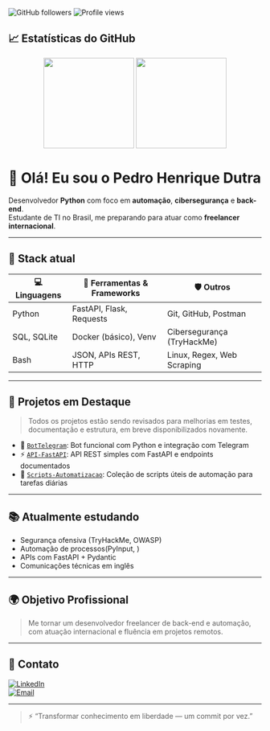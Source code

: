 <!-- Badges e visualizações -->
![GitHub followers](https://img.shields.io/github/followers/PedroHenriqueDutra?label=Seguidores&style=social)
![Profile views](https://komarev.com/ghpvc/?username=PedroHenriqueDutra&color=blue)
## 📈 Estatísticas do GitHub

<p align="center">
  <img height="180em" src="https://github-readme-stats.vercel.app/api?username=PedroHenriqueDutra&show_icons=true&theme=default&count_private=true"/>
  <img height="180em" src="https://github-readme-stats.vercel.app/api/top-langs/?username=PedroHenriqueDutra&layout=compact&langs_count=6&theme=default"/>
</p>

# 👋 Olá! Eu sou o Pedro Henrique Dutra

Desenvolvedor **Python** com foco em **automação**, **cibersegurança** e **back-end**.  
Estudante de TI no Brasil, me preparando para atuar como **freelancer internacional**.

---

## 💼 Stack atual

| 💻 Linguagens | 🧰 Ferramentas & Frameworks | 🛡️ Outros |
|--------------|-----------------------------|-----------|
| Python       | FastAPI, Flask, Requests     | Git, GitHub, Postman |
| SQL, SQLite  | Docker (básico), Venv        | Cibersegurança (TryHackMe) |
| Bash         | JSON, APIs REST, HTTP        | Linux, Regex, Web Scraping |

---

## 🚧 Projetos em Destaque

> Todos os projetos estão sendo revisados para melhorias em testes, documentação e estrutura, em breve disponibilizados novamente.

- 🔧 [`BotTelegram`](https://github.com/PedroHenriqueDutra/BOT): Bot funcional com Python e integração com Telegram
- ⚡ [`API-FastAPI`](https://github.com/PedroHenriqueDutra/API): API REST simples com FastAPI e endpoints documentados
- 📁 [`Scripts-Automatizacao`](https://github.com/PedroHenriqueDutra/SCRIPTS): Coleção de scripts úteis de automação para tarefas diárias

---

## 📚 Atualmente estudando

- Segurança ofensiva (TryHackMe, OWASP)
- Automação de processos(PyInput, )
- APIs com FastAPI + Pydantic
- Comunicações técnicas em inglês

---

## 🌍 Objetivo Profissional

> Me tornar um desenvolvedor freelancer de back-end e automação, com atuação internacional e fluência em projetos remotos.  

---

## 🤝 Contato

[![LinkedIn](https://img.shields.io/badge/LinkedIn-blue?logo=linkedin)](https://linkedin.com/in/SEU_LINKEDIN)  
[![Email](https://img.shields.io/badge/Gmail-D14836?logo=gmail&logoColor=white)](mailto:pedrohenriquedutramorais3@gmail.com)  
<!--[![Upwork](https://img.shields.io/badge/Upwork-Freelancer-success?logo=upwork)](https://www.upwork.com/freelancers/~SEU_PERFIL_UPWORK)  
[![Fiverr](https://img.shields.io/badge/Fiverr-Em construção-green?logo=fiverr)](https://fiverr.com/SEU_PERFIL_FIVERR)

---
-->
---
> ⚡ “Transformar conhecimento em liberdade — um commit por vez.”


<!--
**PedroHenriqueDutra/PedroHenriqueDutra** is a ✨ _special_ ✨ repository because its `README.md` (this file) appears on your GitHub profile.

Here are some ideas to get you started:

- 🔭 I’m currently working on ...
- 🌱 I’m currently learning ...
- 👯 I’m looking to collaborate on ...
- 🤔 I’m looking for help with ...
- 💬 Ask me about ...
- 📫 How to reach me: ...
- 😄 Pronouns: ...
- ⚡ Fun fact: ...
-->
